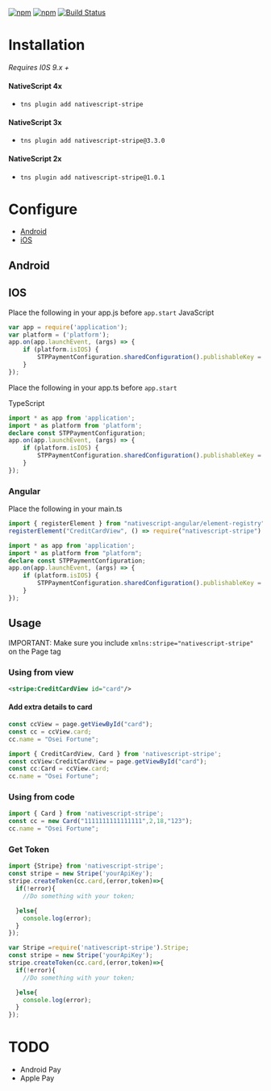 [![npm](https://img.shields.io/npm/v/nativescript-stripe.svg)](https://www.npmjs.com/package/nativescript-stripe)
[![npm](https://img.shields.io/npm/dt/nativescript-stripe.svg?label=npm%20downloads)](https://www.npmjs.com/package/nativescript-stripe)
[![Build Status](https://travis-ci.org/triniwiz/nativescript-stripe.svg?branch=master)](https://travis-ci.org/triniwiz/nativescript-stripe)
# Installation

*Requires I0S 9.x +*


#### NativeScript 4x

* `tns plugin add nativescript-stripe`

#### NativeScript 3x

* `tns plugin add nativescript-stripe@3.3.0`

#### NativeScript 2x

* `tns plugin add nativescript-stripe@1.0.1`


# Configure

* [Android](#android)
* [iOS](#ios)

## Android

## IOS
Place the following in your app.js before `app.start`
JavaScript
```js
var app = require('application');
var platform = ('platform');
app.on(app.launchEvent, (args) => {
    if (platform.isIOS) {
        STPPaymentConfiguration.sharedConfiguration().publishableKey = "yourApiKey";
    }
});
```
Place the following in your app.ts before `app.start`

TypeScript
```ts
import * as app from 'application';
import * as platform from 'platform';
declare const STPPaymentConfiguration;
app.on(app.launchEvent, (args) => {
    if (platform.isIOS) {
        STPPaymentConfiguration.sharedConfiguration().publishableKey = "yourApiKey";
    }
});
```

### Angular
Place the following in your main.ts

```ts
import { registerElement } from "nativescript-angular/element-registry";
registerElement("CreditCardView", () => require("nativescript-stripe").CreditCardView);
```

```ts
import * as app from 'application';
import * as platform from "platform";
declare const STPPaymentConfiguration;
app.on(app.launchEvent, (args) => {
    if (platform.isIOS) {
        STPPaymentConfiguration.sharedConfiguration().publishableKey = "yourApiKey";
    }
});
```


## Usage

IMPORTANT: Make sure you include `xmlns:stripe="nativescript-stripe"` on the Page tag

### Using from view
```xml
<stripe:CreditCardView id="card"/>
```

#### Add extra details to card

```js
const ccView = page.getViewById("card");
const cc = ccView.card;
cc.name = "Osei Fortune";
```

```ts
import { CreditCardView, Card } from 'nativescript-stripe';
const ccView:CreditCardView = page.getViewById("card");
const cc:Card = ccView.card;
cc.name = "Osei Fortune";
```
### Using from code
```ts
import { Card } from 'nativescript-stripe';
const cc = new Card("1111111111111111",2,18,"123");
cc.name = "Osei Fortune";
```

### Get Token

```ts
import {Stripe} from 'nativescript-stripe';
const stripe = new Stripe('yourApiKey');
stripe.createToken(cc.card,(error,token)=>{
  if(!error){
    //Do something with your token;

  }else{
    console.log(error);
  }
});
```

```js
var Stripe =require('nativescript-stripe').Stripe;
const stripe = new Stripe('yourApiKey');
stripe.createToken(cc.card,(error,token)=>{
  if(!error){
    //Do something with your token;

  }else{
    console.log(error);
  }
});
```

# TODO
* Android Pay
* Apple Pay
